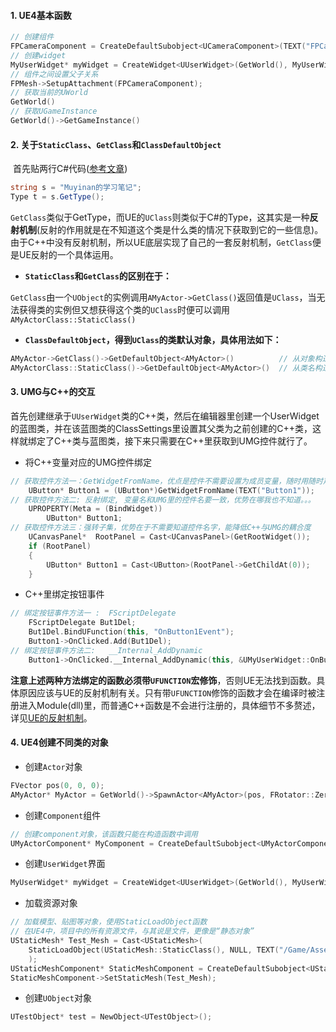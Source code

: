 #### 1. UE4基本函数

```C++
// 创建组件
FPCameraComponent = CreateDefaultSubobject<UCameraComponent>(TEXT("FPCamera"));
// 创建widget
MyUserWidget* myWidget = CreateWidget<UUserWidget>(GetWorld(), MyUserWidget);
// 组件之间设置父子关系
FPMesh->SetupAttachment(FPCameraComponent);
// 获取当前的UWorld
GetWorld()
// 获取UGameInstance
GetWorld()->GetGameInstance()

```

#### 2. 关于`StaticClass`、`GetClass`和`ClassDefaultObject`

​		首先贴两行C#代码([参考文章](https://blog.csdn.net/j756915370/article/details/117913118))

```c#
string s = "Muyinan的学习笔记";
Type t = s.GetType();
```

​		`GetClass`类似于GetType，而UE的`UClass`则类似于C#的Type，这其实是一种**反射机制**(反射的作用就是在不知道这个类是什么类的情况下获取到它的一些信息)。由于C++中没有反射机制，所以UE底层实现了自己的一套反射机制，`GetClass`便是UE反射的一个具体运用。

- **`StaticClass`和`GetClass`的区别在于：**

​	`GetClass`由一个`UObject`的实例调用`AMyActor->GetClass()`返回值是`UClass`，当无法获得类的实例但又想获得这个类的`UClass`时便可以调用`AMyActorClass::StaticClass()`

- **`ClassDefaultObject`，得到`UClass`的类默认对象，具体用法如下：**

```C++
AMyActor->GetClass()->GetDefaultObject<AMyActor>()			// 从对象构造默认对象
AMyActorClass::StaticClass()->GetDefaultObject<AMyActor>()	// 从类名构造默认对象
```

#### 3. UMG与C++的交互

​		首先创建继承于`UUserWidget`类的C++类，然后在编辑器里创建一个UserWidget的蓝图类，并在该蓝图类的ClassSettings里设置其父类为之前创建的C++类，这样就绑定了C++类与蓝图类，接下来只需要在C++里获取到UMG控件就行了。

- 将C++变量对应的UMG控件绑定

```C++
// 获取控件方法一：GetWidgetFromName，优点是控件不需要设置为成员变量，随时用随时声明
	UButton* Button1 = (UButton*)GetWidgetFromName(TEXT("Button1"));
// 获取控件方法二: 反射绑定, 变量名和UMG里的控件名要一致，优势在哪我也不知道。。。
	UPROPERTY(Meta = (BindWidget))
		UButton* Button1;
// 获取控件方法三：强转子集，优势在于不需要知道控件名字，能降低C++与UMG的耦合度
	UCanvasPanel*  RootPanel = Cast<UCanvasPanel>(GetRootWidget());
	if (RootPanel)
	{
		UButton* Button1 = Cast<UButton>(RootPanel->GetChildAt(0));
	}
```

- C++里绑定按钮事件

```C++
// 绑定按钮事件方法一 :  FScriptDelegate
	FScriptDelegate But1Del;
	But1Del.BindUFunction(this, "OnButton1Event");
	Button1->OnClicked.Add(But1Del);
// 绑定按钮事件方法二:	__Internal_AddDynamic
	Button1->OnClicked.__Internal_AddDynamic(this, &UMyUserWidget::OnButton1Event, FName("OnButton1Event"));
```

​		**注意上述两种方法绑定的函数必须带`UFUNCTION`宏修饰**，否则UE无法找到函数。具体原因应该与UE的反射机制有关。只有带`UFUNCTION`修饰的函数才会在编译时被注册进入Module(dll)里，而普通C++函数是不会进行注册的，具体细节不多赘述，详见[UE的反射机制](https://blog.csdn.net/mohuak/article/details/81913532?utm_medium=distribute.pc_relevant_t0.none-task-blog-BlogCommendFromMachineLearnPai2-1.nonecase&depth_1-utm_source=distribute.pc_relevant_t0.none-task-blog-BlogCommendFromMachineLearnPai2-1.nonecase)。

#### 4. UE4创建不同类的对象

- 创建`Actor`对象

```C++
FVector pos(0, 0, 0);  
AMyActor* MyActor = GetWorld()->SpawnActor<AMyActor>(pos, FRotator::ZeroRotator);
```

- 创建`Component`组件

```C++
// 创建component对象，该函数只能在构造函数中调用
UMyActorComponent* MyComponent = CreateDefaultSubobject<UMyActorComponent>(TEXT("MyComponent"));  
```

- 创建`UserWidget`界面

```C++
MyUserWidget* myWidget = CreateWidget<UUserWidget>(GetWorld(), MyUserWidget);
```

- 加载资源对象

```C++
// 加载模型、贴图等对象，使用StaticLoadObject函数 
// 在UE4中，项目中的所有资源文件，与其说是文件，更像是“静态对象”
UStaticMesh* Test_Mesh = Cast<UStaticMesh>(
    StaticLoadObject(UStaticMesh::StaticClass(), NULL, TEXT("/Game/Assets/StaticMeshes/Test_Mesh"))
    );  
UStaticMeshComponent* StaticMeshComponent = CreateDefaultSubobject<UStaticMeshComponent>(TEXT("StaticMeshComponent"));  
StaticMeshComponent->SetStaticMesh(Test_Mesh);
```

- 创建`UObject`对象

```C++
UTestObject* test = NewObject<UTestObject>();
```

